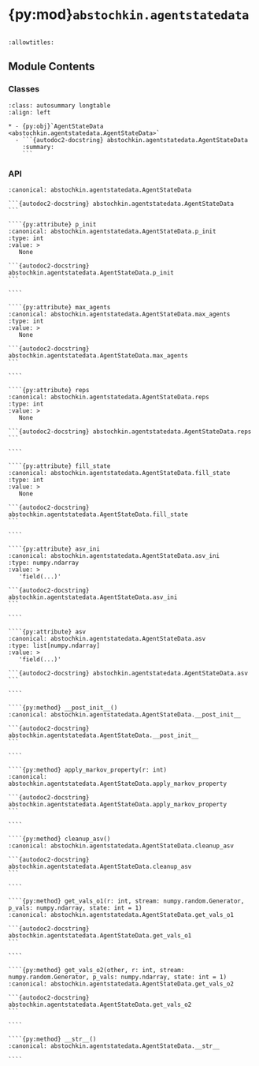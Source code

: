 # {py:mod}`abstochkin.agentstatedata`

```{py:module} abstochkin.agentstatedata
```

```{autodoc2-docstring} abstochkin.agentstatedata
:allowtitles:
```

## Module Contents

### Classes

````{list-table}
:class: autosummary longtable
:align: left

* - {py:obj}`AgentStateData <abstochkin.agentstatedata.AgentStateData>`
  - ```{autodoc2-docstring} abstochkin.agentstatedata.AgentStateData
    :summary:
    ```
````

### API

`````{py:class} AgentStateData
:canonical: abstochkin.agentstatedata.AgentStateData

```{autodoc2-docstring} abstochkin.agentstatedata.AgentStateData
```

````{py:attribute} p_init
:canonical: abstochkin.agentstatedata.AgentStateData.p_init
:type: int
:value: >
   None

```{autodoc2-docstring} abstochkin.agentstatedata.AgentStateData.p_init
```

````

````{py:attribute} max_agents
:canonical: abstochkin.agentstatedata.AgentStateData.max_agents
:type: int
:value: >
   None

```{autodoc2-docstring} abstochkin.agentstatedata.AgentStateData.max_agents
```

````

````{py:attribute} reps
:canonical: abstochkin.agentstatedata.AgentStateData.reps
:type: int
:value: >
   None

```{autodoc2-docstring} abstochkin.agentstatedata.AgentStateData.reps
```

````

````{py:attribute} fill_state
:canonical: abstochkin.agentstatedata.AgentStateData.fill_state
:type: int
:value: >
   None

```{autodoc2-docstring} abstochkin.agentstatedata.AgentStateData.fill_state
```

````

````{py:attribute} asv_ini
:canonical: abstochkin.agentstatedata.AgentStateData.asv_ini
:type: numpy.ndarray
:value: >
   'field(...)'

```{autodoc2-docstring} abstochkin.agentstatedata.AgentStateData.asv_ini
```

````

````{py:attribute} asv
:canonical: abstochkin.agentstatedata.AgentStateData.asv
:type: list[numpy.ndarray]
:value: >
   'field(...)'

```{autodoc2-docstring} abstochkin.agentstatedata.AgentStateData.asv
```

````

````{py:method} __post_init__()
:canonical: abstochkin.agentstatedata.AgentStateData.__post_init__

```{autodoc2-docstring} abstochkin.agentstatedata.AgentStateData.__post_init__
```

````

````{py:method} apply_markov_property(r: int)
:canonical: abstochkin.agentstatedata.AgentStateData.apply_markov_property

```{autodoc2-docstring} abstochkin.agentstatedata.AgentStateData.apply_markov_property
```

````

````{py:method} cleanup_asv()
:canonical: abstochkin.agentstatedata.AgentStateData.cleanup_asv

```{autodoc2-docstring} abstochkin.agentstatedata.AgentStateData.cleanup_asv
```

````

````{py:method} get_vals_o1(r: int, stream: numpy.random.Generator, p_vals: numpy.ndarray, state: int = 1)
:canonical: abstochkin.agentstatedata.AgentStateData.get_vals_o1

```{autodoc2-docstring} abstochkin.agentstatedata.AgentStateData.get_vals_o1
```

````

````{py:method} get_vals_o2(other, r: int, stream: numpy.random.Generator, p_vals: numpy.ndarray, state: int = 1)
:canonical: abstochkin.agentstatedata.AgentStateData.get_vals_o2

```{autodoc2-docstring} abstochkin.agentstatedata.AgentStateData.get_vals_o2
```

````

````{py:method} __str__()
:canonical: abstochkin.agentstatedata.AgentStateData.__str__

````

`````
